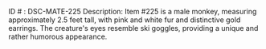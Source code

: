 ID # : DSC-MATE-225
Description: Item #225 is a male monkey, measuring approximately 2.5 feet tall, with pink and white fur and distinctive gold earrings. The creature's eyes resemble ski goggles, providing a unique and rather humorous appearance.